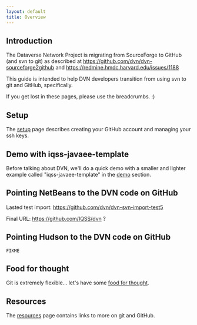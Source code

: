 ```yaml
---
layout: default
title: Overview
---
```

## Introduction

The Dataverse Network Project is migrating from SourceForge to GitHub (and svn to git) as described at https://github.com/dvn/dvn-sourceforge2github and https://redmine.hmdc.harvard.edu/issues/1188

This guide is intended to help DVN developers transition from using svn to git and GitHub, specifically.

If you get lost in these pages, please use the breadcrumbs. :)

## Setup

The [setup](setup) page describes creating your GitHub account and managing your ssh keys.

## Demo with iqss-javaee-template

Before talking about DVN, we'll do a quick demo with a smaller and lighter example called "iqss-javaee-template" in the [demo](demo) section.

## Pointing NetBeans to the DVN code on GitHub

Lasted test import: https://github.com/dvn/dvn-svn-import-test5

Final URL: https://github.com/IQSS/dvn ?

## Pointing Hudson to the DVN code on GitHub

`FIXME`

## Food for thought

Git is extremely flexible... let's have some [food for thought](food4thought).

## Resources

The [resources](resources) page contains links to more on git and GitHub.
